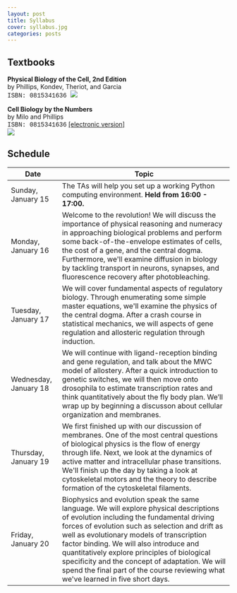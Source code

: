 ```yaml
---
layout: post
title: Syllabus
cover: syllabus.jpg
categories: posts
---
```


##  Textbooks

<div id="im">

<b>Physical Biology of the Cell, 2nd Edition</b><br />
by Phillips, Kondev, Theriot, and Garcia<br />
<span style="font-family: courier">ISBN: 0815341636 </span>
<img src="../../../../images/pboc.jpg">

</div>
<div id="im">
<b>Cell Biology by the Numbers</b><br />
by Milo and Phillips <br/>
<span style="font-family: courier">ISBN: 0815341636</span> <a href="http://book.bionumbers.org/">[electronic version]</a> <br />
<img src="../../../../images/cbbtn.jpg">
</div>

## Schedule

| Date | Topic |
|-- |--|
|Sunday, January 15 | The TAs will help you set up a working Python computing environment. **Held from 16:00 - 17:00.** |
|Monday, January 16 | Welcome to the revolution! We will discuss the importance of physical reasoning and numeracy in approaching biological problems and perform some back-of-the-envelope estimates of cells, the cost of a gene, and the central dogma.  Furthermore, we'll examine diffusion in biology by tackling transport in neurons, synapses, and fluorescence recovery after photobleaching.|
| Tuesday, January 17 | We will cover fundamental aspects of regulatory biology. Through enumerating some simple master equations, we'll examine the physics of the central dogma. After a crash course in statistical mechanics, we will aspects of gene regulation and allosteric regulation through induction.|
|Wednesday, January 18 | We will continue with ligand-reception binding and gene regulation, and talk about the MWC model of allostery. After a quick introduction to genetic switches, we will then move onto drosophila to estimate transcription rates and think quantitatively about the fly body plan. We’ll wrap up by beginning a discusson about cellular organization and membranes. 
|Thursday, January 19 |  We first finished up with our discussion of membranes. One of the most central questions of biological physics is the flow of energy through life. Next, we look at the dynamics of active matter and intracellular phase transitions. We'll finish up the day by taking a look at cytoskeletal motors and the theory to describe formation of the cytoskeletal filaments.|
|Friday, January 20 | Biophysics and evolution speak the same language. We will explore physical descriptions of evolution including the fundamental driving forces of evolution such as selection and drift as well as evolutionary models of transcription factor binding. We will also introduce and quantitatively explore principles of biological specificity and the concept of adaptation. We will spend the final part of the course reviewing what we've learned in five short days. |
